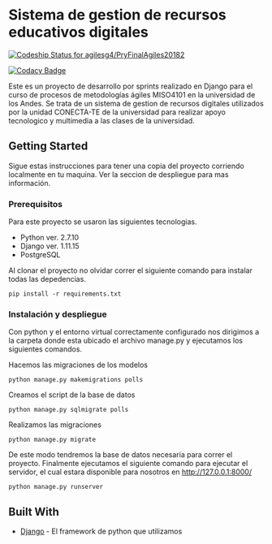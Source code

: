 # Sistema de gestion de recursos educativos digitales

[ ![Codeship Status for agilesg4/PryFinalAgiles20182](https://app.codeship.com/projects/26013ab0-bfaa-0136-6260-628ad8a7bead/status?branch=master)](https://app.codeship.com/projects/313377)

[![Codacy Badge](https://api.codacy.com/project/badge/Grade/02f1cef710074cc8958ab94c6c9378f9)](https://www.codacy.com/app/drummerwilliam/PryFinalAgiles20182?utm_source=github.com&amp;utm_medium=referral&amp;utm_content=agilesg4/PryFinalAgiles20182&amp;utm_campaign=Badge_Grade)

Este es un proyecto de desarrollo por sprints realizado en Django para el curso de procesos de metodologías ágiles MISO4101 en la universidad de los Andes. Se trata de un sistema de gestion de recursos digitales utilizados por la unidad CONECTA-TE de la universidad para realizar apoyo tecnologico y multimedia a las clases de la universidad.

## Getting Started

Sigue estas instrucciones para tener una copia del proyecto corriendo localmente en tu maquina. Ver la seccion de despliegue para mas información.

### Prerequisitos

Para este proyecto se usaron las siguientes tecnologias.
*  Python ver. 2.7.10
*  Django ver. 1.11.15
*  PostgreSQL

Al clonar el proyecto no olvidar correr el siguiente comando para instalar todas las depedencias.
```
pip install -r requirements.txt
```

### Instalación y despliegue

Con python y el entorno virtual correctamente configurado nos dirigimos a la carpeta donde esta ubicado el archivo manage.py y ejecutamos los siguientes comandos.

Hacemos las migraciones de los modelos

```
python manage.py makemigrations polls
```
Creamos el script de la base de datos

```
python manage.py sqlmigrate polls 
```
Realizamos las migraciones

```
python manage.py migrate 
```
De este modo tendremos la base de datos necesaria para correr el proyecto. Finalmente ejecutamos el siguiente comando para ejecutar el servidor, el cual estara disponible para nosotros en http://127.0.0.1:8000/
```
python manage.py runserver 
```

## Built With

* [Django](https://www.djangoproject.com/) - El framework de python que utilizamos
